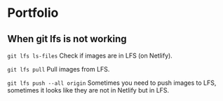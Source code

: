 # Portfolio

## When git lfs is not working

`git lfs ls-files` Check if images are in LFS (on Netlify).

`git lfs pull` Pull images from LFS.

`git lfs push --all origin` Sometimes you need to push images to LFS, sometimes it looks like they are not in Netlify but in LFS.
